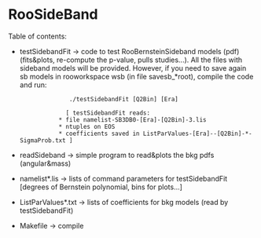 # RooSideBand

Table of contents:

* testSidebandFit       -> code to test RooBernsteinSideband models (pdf) 
                           (fits&plots, re-compute the p-value, pulls studies...).
		           All the files with sideband models will be provided.
		           However, if you need to save again sb models in rooworkspace wsb 
			   (in file savesb_*root), compile the code and run: 
		   
		   			./testSidebandFit [Q2Bin] [Era]
					
		           [ testSidebandFit reads: 
			     * file namelist-SB3DB0-[Era]-[Q2Bin]-3.lis 
			     * ntuples on EOS
			     * coefficients saved in ListParValues-[Era]--[Q2Bin]-*-SigmaProb.txt ]	
        
* readSideband           -> simple program to read&plots the bkg pdfs (angular&mass)

* namelist*.lis         -> lists of command parameters for testSidebandFit [degrees of Bernstein polynomial, bins for plots...]

* ListParValues*.txt    -> lists of coefficients for bkg models (read by testSidebandFit)

* Makefile              -> compile 
